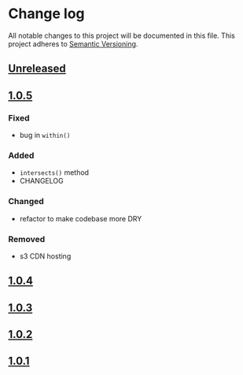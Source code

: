 # Change log

All notable changes to this project will be documented in this file.
This project adheres to [Semantic Versioning](http://semver.org/).

## [Unreleased]

## [1.0.5]

### Fixed

* bug in `within()`

### Added

* `intersects()` method
* CHANGELOG

### Changed

* refactor to make codebase more DRY

### Removed

* s3 CDN hosting

## [1.0.4]

## [1.0.3]

## [1.0.2]

## [1.0.1]

[Unreleased]: https://github.com/Esri/terraformer-geostore/compare/v1.0.5...HEAD
[1.0.5]: https://github.com/Esri/terraformer-geostore/compare/v1.0.4...v1.0.5
[1.0.4]: https://github.com/Esri/terraformer-geostore/compare/v1.0.3...v1.0.4
[1.0.3]: https://github.com/Esri/terraformer-geostore/compare/v1.0.2...v1.0.3
[1.0.2]: https://github.com/Esri/terraformer-geostore/compare/v1.0.1...v1.0.2
[1.0.1]: https://github.com/Esri/terraformer-geostore/compare/v1.0.0...v1.0.1